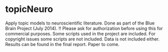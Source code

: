 topicNeuro
==========

Apply topic models to neuroscientific literature. Done as part of the Blue Brain Project (July 2014). !! Please ask for authorization before using this for commercial purposes.
Some scripts used in the project are included. For copyright issues some scripts are not included. Data is not included either. Results can be found in the final report. Paper to come.